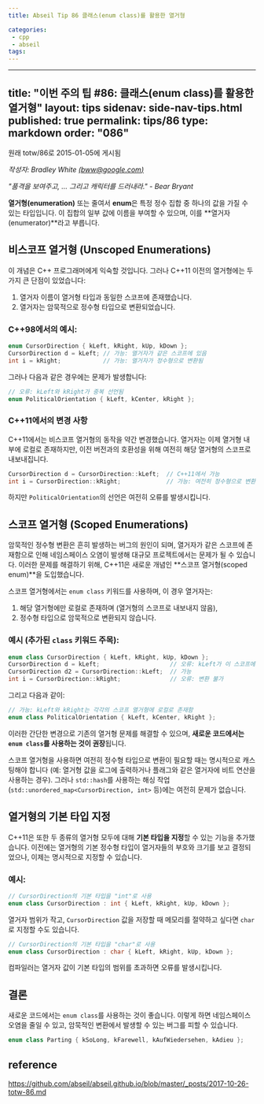```yaml
---
title: Abseil Tip 86 클래스(enum class)를 활용한 열거형

categories:
 - cpp
 - abseil
tags:
---
```


---
title: "이번 주의 팁 #86: 클래스(enum class)를 활용한 열거형"
layout: tips
sidenav: side-nav-tips.html
published: true
permalink: tips/86
type: markdown
order: "086"
---

원래 totw/86로 2015-01-05에 게시됨

*작성자: Bradley White [(bww@google.com)](mailto:bww@google.com)*

*"품격을 보여주고, … 그리고 캐릭터를 드러내라." - Bear Bryant*

**열거형(enumeration)** 또는 줄여서 **enum**은 특정 정수 집합 중 하나의 값을 가질 수 있는 타입입니다. 이 집합의 일부 값에 이름을 부여할 수 있으며, 이를 **열거자(enumerator)**라고 부릅니다.

## 비스코프 열거형 (Unscoped Enumerations)

이 개념은 C++ 프로그래머에게 익숙할 것입니다. 그러나 C++11 이전의 열거형에는 두 가지 큰 단점이 있었습니다:

1. 열거자 이름이 열거형 타입과 동일한 스코프에 존재했습니다.
2. 열거자는 암묵적으로 정수형 타입으로 변환되었습니다.

### C++98에서의 예시:

```c++
enum CursorDirection { kLeft, kRight, kUp, kDown };
CursorDirection d = kLeft; // 가능: 열거자가 같은 스코프에 있음
int i = kRight;            // 가능: 열거자가 정수형으로 변환됨
```

그러나 다음과 같은 경우에는 문제가 발생합니다:

```c++
// 오류: kLeft와 kRight가 중복 선언됨
enum PoliticalOrientation { kLeft, kCenter, kRight };
```

### C++11에서의 변경 사항

C++11에서는 비스코프 열거형의 동작을 약간 변경했습니다. 열거자는 이제 열거형 내부에 로컬로 존재하지만, 이전 버전과의 호환성을 위해 여전히 해당 열거형의 스코프로 내보내집니다.

```c++
CursorDirection d = CursorDirection::kLeft;  // C++11에서 가능
int i = CursorDirection::kRight;             // 가능: 여전히 정수형으로 변환됨
```

하지만 `PoliticalOrientation`의 선언은 여전히 오류를 발생시킵니다.

## 스코프 열거형 (Scoped Enumerations)

암묵적인 정수형 변환은 흔히 발생하는 버그의 원인이 되며, 열거자가 같은 스코프에 존재함으로 인해 네임스페이스 오염이 발생해 대규모 프로젝트에서는 문제가 될 수 있습니다. 이러한 문제를 해결하기 위해, C++11은 새로운 개념인 **스코프 열거형(scoped enum)**을 도입했습니다.

스코프 열거형에서는 `enum class` 키워드를 사용하며, 이 경우 열거자는:

1. 해당 열거형에만 로컬로 존재하며 (열거형의 스코프로 내보내지 않음),
2. 정수형 타입으로 암묵적으로 변환되지 않습니다.

### 예시 (추가된 `class` 키워드 주목):

```c++
enum class CursorDirection { kLeft, kRight, kUp, kDown };
CursorDirection d = kLeft;                    // 오류: kLeft가 이 스코프에 없음
CursorDirection d2 = CursorDirection::kLeft;  // 가능
int i = CursorDirection::kRight;              // 오류: 변환 불가
```

그리고 다음과 같이:

```c++
// 가능: kLeft와 kRight는 각각의 스코프 열거형에 로컬로 존재함
enum class PoliticalOrientation { kLeft, kCenter, kRight };
```

이러한 간단한 변경으로 기존의 열거형 문제를 해결할 수 있으며, **새로운 코드에서는 `enum class`를 사용하는 것이 권장**됩니다.

스코프 열거형을 사용하면 여전히 정수형 타입으로 변환이 필요할 때는 명시적으로 캐스팅해야 합니다 (예: 열거형 값을 로그에 출력하거나 플래그와 같은 열거자에 비트 연산을 사용하는 경우). 그러나 `std::hash`를 사용하는 해싱 작업(`std::unordered_map<CursorDirection, int>` 등)에는 여전히 문제가 없습니다.

## 열거형의 기본 타입 지정

C++11은 또한 두 종류의 열거형 모두에 대해 **기본 타입을 지정**할 수 있는 기능을 추가했습니다. 이전에는 열거형의 기본 정수형 타입이 열거자들의 부호와 크기를 보고 결정되었으나, 이제는 명시적으로 지정할 수 있습니다.

### 예시:

```c++
// CursorDirection의 기본 타입을 "int"로 사용
enum class CursorDirection : int { kLeft, kRight, kUp, kDown };
```

열거자 범위가 작고, `CursorDirection` 값을 저장할 때 메모리를 절약하고 싶다면 `char`로 지정할 수도 있습니다.

```c++
// CursorDirection의 기본 타입을 "char"로 사용
enum class CursorDirection : char { kLeft, kRight, kUp, kDown };
```

컴파일러는 열거자 값이 기본 타입의 범위를 초과하면 오류를 발생시킵니다.

## 결론

새로운 코드에서는 `enum class`를 사용하는 것이 좋습니다. 이렇게 하면 네임스페이스 오염을 줄일 수 있고, 암묵적인 변환에서 발생할 수 있는 버그를 피할 수 있습니다.

```c++
enum class Parting { kSoLong, kFarewell, kAufWiedersehen, kAdieu };
```

## reference

https://github.com/abseil/abseil.github.io/blob/master/_posts/2017-10-26-totw-86.md